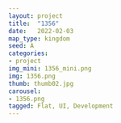 ```yaml
---
layout: project
title:  "1356"
date:   2022-02-03
map_type: kingdom
seed: A
categories:
- project
img_mini: 1356_mini.png
img: 1356.png
thumb: thumb02.jpg
carousel:
- 1356.png
tagged: Flat, UI, Development
---
```

